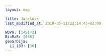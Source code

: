 ```yaml
---
layout: map

title: Jarešnik
last_modified_at: 2018-05-21T22:14:45+02:00

WDPA: [145142]
BioRaS: [436]
geoSrbija:
  L1_183: [36]
---
```

